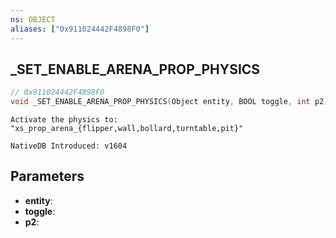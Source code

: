 ```yaml
---
ns: OBJECT
aliases: ["0x911024442F4898F0"]
---
```

## _SET_ENABLE_ARENA_PROP_PHYSICS

```c
// 0x911024442F4898F0
void _SET_ENABLE_ARENA_PROP_PHYSICS(Object entity, BOOL toggle, int p2);
```

```
Activate the physics to: "xs_prop_arena_{flipper,wall,bollard,turntable,pit}"
```

```
NativeDB Introduced: v1604
```

## Parameters
* **entity**:
* **toggle**:
* **p2**:
